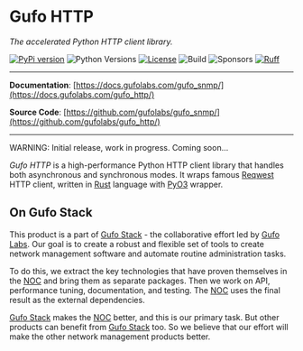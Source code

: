 # Gufo HTTP

*The accelerated Python HTTP client library.*

[![PyPi version](https://img.shields.io/pypi/v/gufo_snmp.svg)](https://pypi.python.org/pypi/gufo_http/)
![Python Versions](https://img.shields.io/pypi/pyversions/gufo_http)
[![License](https://img.shields.io/badge/License-BSD_3--Clause-blue.svg)](https://opensource.org/licenses/BSD-3-Clause)
![Build](https://img.shields.io/github/actions/workflow/status/gufolabs/gufo_http/tests.yml?branch=master)
![Sponsors](https://img.shields.io/github/sponsors/gufolabs)
[![Ruff](https://img.shields.io/endpoint?url=https://raw.githubusercontent.com/charliermarsh/ruff/main/assets/badge/v0.json)](https://github.com/charliermarsh/ruff)

---

**Documentation**: [https://docs.gufolabs.com/gufo_snmp/](https://docs.gufolabs.com/gufo_http/)

**Source Code**: [https://github.com/gufolabs/gufo_snmp/](https://github.com/gufolabs/gufo_http/)

---

WARNING: Initial release, work in progress. Coming soon...

*Gufo HTTP* is a high-performance Python HTTP client library that handles both asynchronous and synchronous modes.
It wraps famous [Reqwest][Reqwest] HTTP client, written in
[Rust][Rust] language with [PyO3][PyO3] wrapper.

## On Gufo Stack

This product is a part of [Gufo Stack][Gufo Stack] - the collaborative effort 
led by [Gufo Labs][Gufo Labs]. Our goal is to create a robust and flexible 
set of tools to create network management software and automate 
routine administration tasks.

To do this, we extract the key technologies that have proven themselves 
in the [NOC][NOC] and bring them as separate packages. Then we work on API,
performance tuning, documentation, and testing. The [NOC][NOC] uses the final result
as the external dependencies.

[Gufo Stack][Gufo Stack] makes the [NOC][NOC] better, and this is our primary task. But other products
can benefit from [Gufo Stack][Gufo Stack] too. So we believe that our effort will make 
the other network management products better.

[Gufo Labs]: https://gufolabs.com/
[Gufo Stack]: https://gufolabs.com/products/gufo-stack/
[NOC]: https://getnoc.com/
[Rust]: https://rust-lang.org/
[PyO3]: https://pyo3.rs/
[Reqwest]: https://github.com/seanmonstar/reqwest